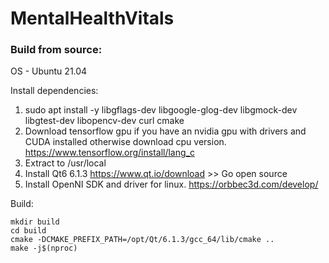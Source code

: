# MentalHealthVitals

### Build from source:

OS - Ubuntu 21.04

Install dependencies:
1. sudo apt install -y libgflags-dev libgoogle-glog-dev libgmock-dev libgtest-dev libopencv-dev curl cmake
2. Download tensorflow gpu if you have an nvidia gpu with drivers and CUDA installed otherwise download cpu version.
   https://www.tensorflow.org/install/lang_c
3. Extract to /usr/local
4. Install Qt6 6.1.3 https://www.qt.io/download >> Go open source
5. Install OpenNI SDK and driver for linux.
   https://orbbec3d.com/develop/

Build:

    mkdir build 
    cd build
    cmake -DCMAKE_PREFIX_PATH=/opt/Qt/6.1.3/gcc_64/lib/cmake ..
    make -j$(nproc)
